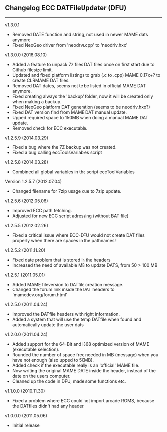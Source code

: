 ## Changelog ECC DATFileUpdater (DFU)
***
v1.3.0.1
- Removed DATE function and string, not used in newer MAME dats anymore
- Fixed NeoGeo driver from 'neodrvr.cpp' to 'neodriv.hxx'

v1.3.0.0 (2016.08.10)
- Added a feature to unpack 7z files DAT files once on first start due to Github filesize limit.
- Updated and fixed platform listings to grab (.c to .cpp) MAME 0.17x+? to create CLRMAME DAT files.
- Removed DAT dates, seems not te be listed in official MAME DAT anymore.
- Fixed creating always the 'backup' folder, now it will be created only when making a backup.
- Fixed NeoGeo platform DAT generation (seems to be neodriv.hxx?)
- Fixed DAT version find from MAME DAT manual update.
- Upped required space to 150MB when doing a manual MAME DAT update.
- Removed check for ECC executable.

v1.2.5.9 (2014.03.29)
- Fixed a bug where the 7Z backup was not created.
- Fixed a bug calling eccToolsVariables script

v1.2.5.8 (2014.03.28)
- Combined all global variables in the script eccToolVariables

Version 1.2.5.7 (2012.07.04)
- Changed filename for 7zip usage due to 7zip update.

v1.2.5.6 (2012.05.06)
- Improved ECC path fetching.
- Adjusted for new ECC script adressing (without BAT file)

v1.2.5.5 (2012.02.26)
- Fixed a critical issue where ECC-DFU would not create DAT files properly when there are spaces in the pathnames!

v1.2.5.2 (2011.11.20)
- Fixed date problem that is stored in the headers
- Increased the need of available MB to update DATS, from 50 > 100 MB

v1.2.5.1 (2011.05.01)
- Added MAME fileversion to DATfile creation message.
- Changed the forum link inside the DAT headers to 'mamedev.org/forum.html'

v1.2.5.0 (2011.04.24)
- Improved the DATfile headers with right information.
- Added a system that will use the temp DATfile when found and automatically update the user dats.

v1.2.0.0 (2011.04.24)
- Added support for the 64-Bit and i868 optimized version of MAME (executable selection).
- Rounded the number of space free needed in MB (message) when you have not enough (also upped to 50MB).
- Added check if the executable really is an 'official' MAME file.
- Now writing the original MAME DATE inside the header, instead of the date on the users computer.
- Cleaned up the code in DFU, made some functions etc.

v1.1.0.0 (2010.11.30)
- Fixed a problem where ECC could not import arcade ROMS, because the DATfiles didn't had any header.

v1.0.0.0 (2011.05.06)
- Initial release